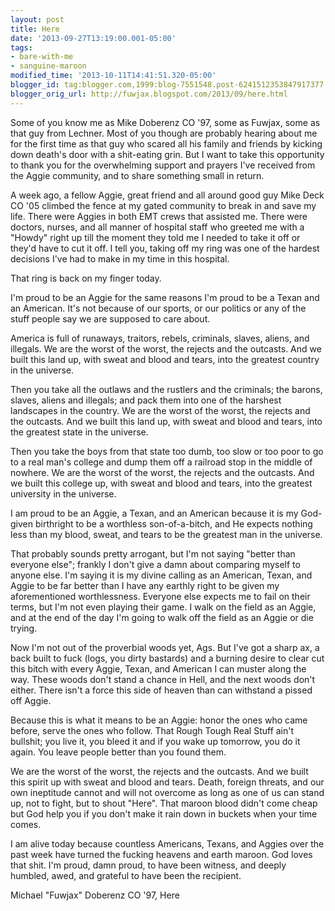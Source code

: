 ```yaml
---
layout: post
title: Here
date: '2013-09-27T13:19:00.001-05:00'
tags: 
- bare-with-me
- sanguine-maroon
modified_time: '2013-10-11T14:41:51.320-05:00'
blogger_id: tag:blogger.com,1999:blog-7551548.post-6241512353847917377
blogger_orig_url: http://fuwjax.blogspot.com/2013/09/here.html
---
```


Some of you know me as Mike Doberenz CO '97, some as Fuwjax, some as that guy from Lechner. Most of you though are probably hearing about me for the first time as that guy who scared all his family and friends by kicking down death's door with a shit-eating grin. But I want to take this opportunity to thank you for the overwhelming support and prayers I've received from the Aggie community, and to share something small in return. 

A week ago, a fellow Aggie, great friend and all around good guy Mike Deck CO '05 climbed the fence at my gated community to break in and save my life. There were Aggies in both EMT crews that assisted me. There were doctors, nurses, and all manner of hospital staff who greeted me with a "Howdy" right up till the moment they told me I needed to take it off or they'd have to cut it off. I tell you, taking off my ring was one of the hardest decisions I've had to make in my time in this hospital. 

That ring is back on my finger today. 

I'm proud to be an Aggie for the same reasons I'm proud to be a Texan and an American. It's not because of our sports, or our politics or any of the stuff people say we are supposed to care about. 

America is full of runaways, traitors, rebels, criminals, slaves, aliens, and illegals. We are the worst of the worst, the rejects and the outcasts. And we built this land up, with sweat and blood and tears, into the greatest country in the universe. 

Then you take all the outlaws and the rustlers and the criminals; the barons, slaves, aliens and illegals; and pack them into one of the harshest landscapes in the country. We are the worst of the worst, the rejects and the outcasts. And we built this land up, with sweat and blood and tears, into the greatest state in the universe.

Then you take the boys from that state too dumb, too slow or too poor to go to a real man's college and dump them off a railroad stop in the middle of nowhere. We are the worst of the worst, the rejects and the outcasts. And we built this college up, with sweat and blood and tears, into the greatest university in the universe.

I am proud to be an Aggie, a Texan, and an American because it is my God-given birthright to be a worthless son-of-a-bitch, and He expects nothing less than my blood, sweat, and tears to be the greatest man in the universe.

That probably sounds pretty arrogant, but I'm not saying "better than everyone else"; frankly I don't give a damn about comparing myself to anyone else. I'm saying it is my divine calling as an American, Texan, and Aggie to be far better than I have any earthly right to be given my aforementioned worthlessness. Everyone else expects me to fail on their terms, but I'm not even playing their game. I walk on the field as an Aggie, and at the end of the day I'm going to walk off the field as an Aggie or die trying. 

Now I'm not out of the proverbial woods yet, Ags. But I've got a sharp ax, a back built to fuck (logs, you dirty bastards) and a burning desire to clear cut this bitch with every Aggie, Texan, and American I can muster along the way. These woods don't stand a chance in Hell, and the next woods don't either. There isn't a force this side of heaven than can withstand a pissed off Aggie.

Because this is what it means to be an Aggie: honor the ones who came before, serve the ones who follow. That Rough Tough Real Stuff ain't bullshit; you live it, you bleed it and if you wake up tomorrow, you do it again. You leave people better than you found them. 

We are the worst of the worst, the rejects and the outcasts. And we built this spirit up with sweat and blood and tears. Death, foreign threats, and our own ineptitude cannot and will not overcome as long as one of us can stand up, not to fight, but to shout "Here". That maroon blood didn't come cheap but God help you if you don't make it rain down in buckets when your time comes. 

I am alive today because countless Americans, Texans, and Aggies over the past week have turned the fucking heavens and earth maroon. God loves that shit. I'm proud, damn proud, to have been witness, and deeply humbled, awed, and grateful to have been the recipient. 

Michael "Fuwjax" Doberenz CO '97, Here